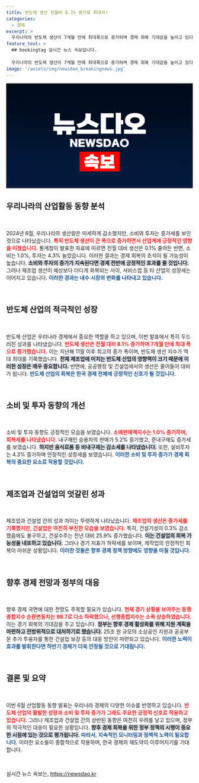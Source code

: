 ```yaml
---
title: 반도체 생산 전월비 8.1% 증가로 최대치!
categories:
  - 경제
excerpt: >
  우리나라의 반도체 생산이 7개월 만에 최대폭으로 증가하며 경제 회복 기대감을 높이고 있다. 소비와 투자는 반등세를 보였지만, 건설업은 여전히 어려움을 겪고 있어 경기 회복의 온도차가 드러나고 있다.
feature_text: >
  ## bookingtag 실시간 뉴스 속보입니다.

  우리나라의 반도체 생산이 7개월 만에 최대폭으로 증가하며 경제 회복 기대감을 높이고 있다. 소비와 투자는 반등세를 보였지만, 건설업은 여전히 어려움을 겪고 있어 경기 회복의 온도차가 드러나고 있다.
image: '/assets/img/newsdao_breakingnews.jpg'
---
```


<p><img src="/assets/img/newsdao_breakingnews.jpg" alt="bookingtag 속보" /></p>

<h2 data-ke-size="size26">우리나라의 산업활동 동향 분석</h2>

<p data-ke-size="size16">&nbsp;</p>

<p data-ke-size="size16">2024년 6월, 우리나라의 생산량은 미세하게 감소했지만, 소비와 투자는 증가세를 보인 것으로 나타났습니다. <b><span style="color: #ee2323;">특히 반도체 생산이 큰 폭으로 증가하면서 산업계에 긍정적인 영향을 미쳤습니다.</span></b> 통계청이 발표한 자료에 따르면 전월 대비 생산은 0.1% 줄어든 반면, 소비는 1.0%, 투자는 4.3% 늘었습니다. 이러한 결과는 경제 회복의 초석이 될 가능성이 높습니다. <b><span style="background-color: #21538527;">소비와 투자의 증가가 지속된다면 경제 전반에 긍정적인 효과를 줄 것입니다.</span></b> 그러나 제조업 생산이 예상보다 더디게 회복되는 사이, 서비스업 등 타 산업의 성장세는 이어지고 있습니다. <b><span style="color: #1a5490;">이러한 경과는 내수 시장의 변화를 나타내고 있습니다.</span></b></p>

<p data-ke-size="size16">&nbsp;</p>

<h2 data-ke-size="size26">반도체 산업의 적극적인 성장</h2>

<p data-ke-size="size16">&nbsp;</p>

<p data-ke-size="size16">반도체 산업은 우리나라 경제에서 중요한 역할을 하고 있으며, 이번 발표에서 특히 두드러진 성과를 나타냈습니다. <b><span style="color: #ee2323;">반도체 생산은 전월 대비 8.1% 증가하며 7개월 만에 최대 폭으로 증가했습니다.</span></b> 이는 지난해 11월 이후 최고의 증가 폭이며, 반도체 생산 지수가 역대 최대를 기록했습니다. <b><span style="background-color: #21538527;">전체 제조업에 미치는 반도체 산업의 영향력이 크기 때문에 이러한 성장은 매우 중요합니다.</span></b> 반면에, 공공행정 및 건설업에서의 생산은 줄어들어 대비가 됩니다. <b><span style="color: #1a5490;">반도체 산업의 회복은 한국 경제 전체에 긍정적인 신호가 될 것입니다.</span></b></p>

<p data-ke-size="size16">&nbsp;</p>

<h2 data-ke-size="size26">소비 및 투자 동향의 개선</h2>

<p data-ke-size="size16">&nbsp;</p>

<p data-ke-size="size16">소비 및 투자 동향도 긍정적인 모습을 보였습니다. <b><span style="color: #ee2323;">소매판매액지수는 1.0% 증가하며, 회복세를 나타냈습니다.</span></b> 내구재인 승용차의 판매가 5.2% 증가했고, 준내구재도 증가세를 보였습니다. <b><span style="background-color: #21538527;">하지만 음식료품 등 비내구재는 감소세를 나타냈습니다.</span></b> 또한, 설비투자는 4.3% 증가하며 안정적인 성장세를 보였습니다. <b><span style="color: #1a5490;">이러한 소비 및 투자 증가가 경제 회복의 중요한 요소로 작용할 것입니다.</span></b></p>

<p data-ke-size="size16">&nbsp;</p>

<h2 data-ke-size="size26">제조업과 건설업의 엇갈린 성과</h2>

<p data-ke-size="size16">&nbsp;</p>

<p data-ke-size="size16">제조업과 건설업 간의 성과 차이는 뚜렷하게 나타났습니다. <b><span style="color: #ee2323;">제조업의 생산은 증가세를 기록했지만, 건설업은 여전히 부진한 모습을 보였습니다.</span></b> 특히, 건설기성이 0.3% 감소했음에도 불구하고, 건설수주는 전년 대비 25.9% 증가했습니다. <b><span style="background-color: #21538527;">이는 건설업의 회복 가능성을 내포하고 있습니다.</span></b> 그러나 경기 지표가 하락세를 보이며, 제작업의 안정적인 회복이 아쉬운 상황입니다. <b><span style="color: #1a5490;">이러한 것들은 향후 경제 정책 방향에도 영향을 미칠 것입니다.</span></b></p>

<p data-ke-size="size16">&nbsp;</p>

<h2 data-ke-size="size26">향후 경제 전망과 정부의 대응</h2>

<p data-ke-size="size16">&nbsp;</p>

<p data-ke-size="size16">향후 경제 국면에 대한 전망도 주목할 필요가 있습니다. <b><span style="color: #ee2323;">현재 경기 상황을 보여주는 동행종합지수 순환변동치는 98.7로 다소 하락했으나, 선행종합지수는 소폭 상승하였습니다.</span></b> 이는 경기 회복의 기대감을 주고 있습니다. <b><span style="background-color: #21538527;">정부는 향후 경제 활성화를 위해 지원 계획을 마련하고 전방위적으로 대처하기로 했습니다.</span></b> 25조 원 규모의 소상공인 지원과 공공부문 추가 투융자를 통한 건설업 보강 등의 대응 방안이 마련되고 있습니다. <b><span style="color: #1a5490;">이러한 노력이 효과를 발휘한다면 하반기 경제가 더욱 안정될 것으로 기대됩니다.</span></b></p>

<p data-ke-size="size16">&nbsp;</p>

<h2 data-ke-size="size26">결론 및 요약</h2>

<p data-ke-size="size16">&nbsp;</p>

<p data-ke-size="size16">이번 6월 산업활동 동향 발표는 우리나라 경제의 다양한 이슈를 반영하고 있습니다. <b><span style="color: #ee2323;">반도체 산업의 활발한 성장과 소비 및 투자 증가가 그래도 주요한 긍정적 신호로 작용하고 있습니다.</span></b> 그러나 제조업과 건설업 간의 상반된 동향은 여전히 우려를 낳고 있으며, 정부의 적극적인 대응이 필요한 상황입니다. <b><span style="background-color: #21538527;">향후 경제 회복을 위한 정부 정책의 시행이 중요한 시점에 있는 것으로 평가됩니다.</span></b> <b><span style="color: #1a5490;">따라서, 지속적인 모니터링과 정책적 노력이 필요합니다.</span></b> 이러한 요소들이 종합적으로 작용하며, 한국 경제의 재도약이 이루어지기를 기대합니다.</p>

<p data-ke-size="size16">&nbsp;</p>
실시간 뉴스 속보는, <a href="https://newsdao.kr" rel="dofollow">https://newsdao.kr</a>


